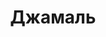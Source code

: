 --- 
title: "Джамаль" 
site: "www.djamal.com.ua" 
town: "Севастополь" 
tel: ["+38 050 360-36-59, +38(0692)93-60-86, +38(0692)93-71-00"] 
address: "Россия, АР Крым, г. Севастополь, улица Гоголя, д. 27, оф. 7" 
mail: "post@djamal.com.ua" 
--- 